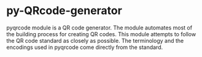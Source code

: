 # py-QRcode-generator
pyqrcode module is a QR code generator. The module automates most of the building process for creating QR codes. This module attempts to follow the QR code standard as closely as possible. The terminology and the encodings used in pyqrcode come directly from the standard.
